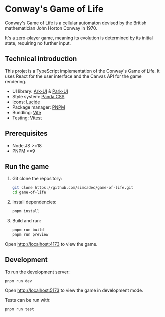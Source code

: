 # Conway's Game of Life

Conway's Game of Life is a cellular automaton devised by the British
mathematician John Horton Conway in 1970.

It's a zero-player game, meaning its evolution is determined by its initial state,
requiring no further input.

## Technical introduction

This projet is a TypeScript implementation of the Conway's Game of Life. It uses React for the user interface and the Canvas API for the game rendering.

- UI library: [Ark-UI](https://ark-ui.com/) & [Park-UI](https://park-ui.com/)
- Style system: [Panda CSS](https://panda-css.com/)
- Icons: [Lucide](https://lucide.dev/)
- Package manager: [PNPM](https://pnpm.io/)
- Bundling: [Vite](https://vitejs.dev/)
- Testing: [Vitest](https://vitest.dev/)

## Prerequisites

- Node.JS >=18
- PNPM >=9

## Run the game

1. Git clone the repository:

    ```sh
    git clone https://github.com/simcadec/game-of-life.git
    cd game-of-life
    ```

2. Install dependencies:

    ```sh
    pnpm install
    ```

3. Build and run:

    ```sh
    pnpm run build
    pnpm run preview
    ```

Open <http://localhost:4173> to view the game.

## Development

To run the development server:

```sh
pnpm run dev
```

Open <http://localhost:5173> to view the game in development mode.

Tests can be run with:

```sh
pnpm run test
```
